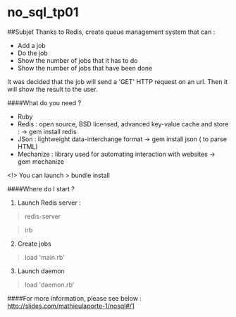 # no_sql_tp01

##Subjet
Thanks to Redis, create queue management system that can :
- Add a job
- Do the job
- Show the number of jobs that it has to do
- Show the number of jobs that have been done

It was decided that the job will send a 'GET' HTTP request on an url.
Then it will show the result to the user.

####What do you need ?

* Ruby
* Redis  : open source, BSD licensed, advanced key-value cache and store : 
	-> gem install redis
* JSon : lightweight data-interchange format
	-> gem install json ( to parse HTML)
* Mechanize : library used for automating interaction with websites
	-> gem mechanize

<!> You can launch > bundle install

####Where do I start ?
1. Launch Redis server :
> redis-server

> irb

2. Create jobs
> load 'main.rb'

3. Launch daemon
> load 'daemon.rb'

####For more information, please see below :
http://slides.com/mathieulaporte-1/nosql#/1